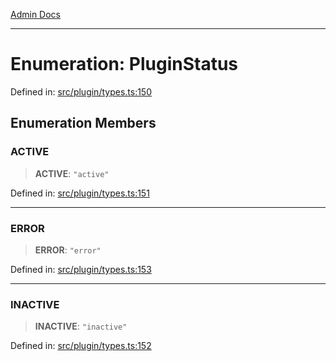 [Admin Docs](/)

***

# Enumeration: PluginStatus

Defined in: [src/plugin/types.ts:150](https://github.com/PalisadoesFoundation/talawa-admin/blob/main/src/plugin/types.ts#L150)

## Enumeration Members

### ACTIVE

> **ACTIVE**: `"active"`

Defined in: [src/plugin/types.ts:151](https://github.com/PalisadoesFoundation/talawa-admin/blob/main/src/plugin/types.ts#L151)

***

### ERROR

> **ERROR**: `"error"`

Defined in: [src/plugin/types.ts:153](https://github.com/PalisadoesFoundation/talawa-admin/blob/main/src/plugin/types.ts#L153)

***

### INACTIVE

> **INACTIVE**: `"inactive"`

Defined in: [src/plugin/types.ts:152](https://github.com/PalisadoesFoundation/talawa-admin/blob/main/src/plugin/types.ts#L152)
